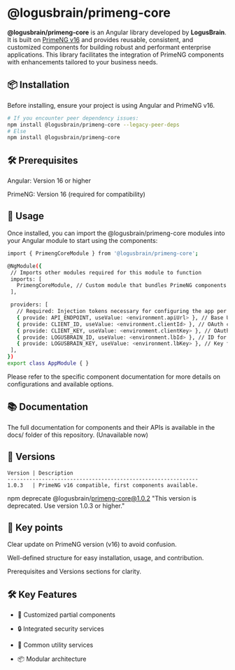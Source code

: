 # @logusbrain/primeng-core

**@logusbrain/primeng-core** is an Angular library developed by **LogusBrain**. It is built on [PrimeNG v16](https://www.primefaces.org/primeng/) and provides reusable, consistent, and customized components for building robust and performant enterprise applications. This library facilitates the integration of PrimeNG components with enhancements tailored to your business needs.

## 📦 Installation

Before installing, ensure your project is using Angular and PrimeNG v16.

```bash
# If you encounter peer dependency issues:
npm install @logusbrain/primeng-core --legacy-peer-deps
# Else
npm install @logusbrain/primeng-core
```

## 🛠️ Prerequisites

Angular: Version 16 or higher

PrimeNG: Version 16 (required for compatibility)

## 🔧 Usage

Once installed, you can import the @logusbrain/primeng-core modules into your Angular module to start using the components:

 ```bash
import { PrimengCoreModule } from '@logusbrain/primeng-core';

@NgModule({  
  // Imports other modules required for this module to function
  imports: [
    PrimengCoreModule, // Custom module that bundles PrimeNG components used in the app
  ],

  providers: [
    // Required: Injection tokens necessary for configuring the app per environment
    { provide: API_ENDPOINT, useValue: <environment.apiUrl> }, // Base URL of the backend API
    { provide: CLIENT_ID, useValue: <environment.clientId> }, // OAuth client ID
    { provide: CLIENT_KEY, useValue: <environment.clientKey> }, // OAuth client secret or key
    { provide: LOGUSBRAIN_ID, useValue: <environment.lbId> }, // ID for external service LogusBrain
    { provide: LOGUSBRAIN_KEY, useValue: <environment.lbKey> }, // Key for LogusBrain service
  ],
})
export class AppModule { }
```

Please refer to the specific component documentation for more details on configurations and available options.

## 📚 Documentation

The full documentation for components and their APIs is available in the docs/ folder of this repository. (Unavailable now)

## 🔄 Versions

 ```text
Version | Description
-------------------------------------------------------------
1.0.3   | PrimeNG v16 compatible, first components available.
```

npm deprecate @logusbrain/primeng-core@1.0.2 "This version is deprecated. Use version 1.0.3 or higher."

## 🔹 Key points

Clear update on PrimeNG version (v16) to avoid confusion.

Well-defined structure for easy installation, usage, and contribution.

Prerequisites and Versions sections for clarity.

## 🛠 Key Features

* 📁 Customized partial components

* 🔒 Integrated security services

* 🔧 Common utility services

* 📦 Modular architecture
